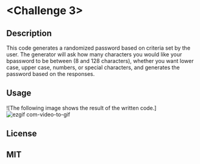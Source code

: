 # <Challenge 3>

## Description

This code generates a randomized password based on criteria set by the user. The generator will ask how many characters you would like your bpassword to be between (8 and 128 characters), whether you want lower case, upper case, numbers, or special characters, and generates the password based on the responses.

## Usage

![The following image shows the result of the written code.] ![ezgif com-video-to-gif](https://github.com/delantetr/refactored-octo-fortnight/assets/134233007/579d5c83-d1fe-402c-9680-ad84b5968f1c)


## License

MIT
---
